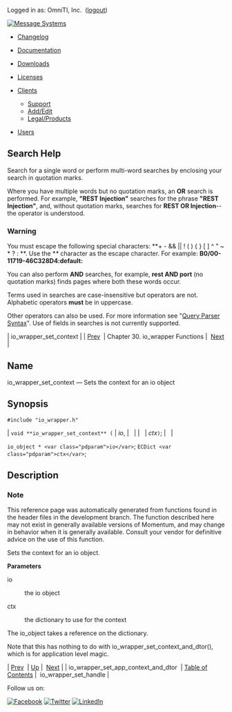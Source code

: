 Logged in as: OmniTI, Inc.  ([logout](https://support.messagesystems.com/logout.php))

[![Message Systems](https://support.messagesystems.com/images/ms-white205.png)](https://support.messagesystems.com/start.php) 

*   [Changelog](https://support.messagesystems.com/start.php?show=changelog)
*   [Documentation](https://support.messagesystems.com/docs/)
*   [Downloads](https://support.messagesystems.com/start.php)

*   [Licenses](https://support.messagesystems.com/license_summary.php)
*   <a href="">Clients</a>
    *   [Support](https://support.messagesystems.com/cs.php)
    *   [Add/Edit](https://support.messagesystems.com/edit_client.php)
    *   [Legal/Products](https://support.messagesystems.com/edit_products.php)
*   [Users](https://support.messagesystems.com/edit_customer.php)

## Search Help

Search for a single word or perform multi-word searches by enclosing your search in quotation marks.

Where you have multiple words but no quotation marks, an **OR** search is performed. For example, **"REST Injection"** searches for the phrase **"REST Injection"**, and, without quotation marks, searches for **REST OR Injection**--the operator is understood.

### Warning

You must escape the following special characters: **+ - && || ! ( ) { } [ ] ^ " ~ * ? : \**. Use the **\** character as the escape character. For example: **B0/00-11719-46C328D4\:default\:**

You can also perform **AND** searches, for example, **rest AND port** (no quotation marks) finds pages where both these words occur.

Terms used in searches are case-insensitive but operators are not. Alphabetic operators **must** be in uppercase.

Other operators can also be used. For more information see "[Query Parser Syntax](https://lucene.apache.org/core/old_versioned_docs/versions/3_0_0/queryparsersyntax.html)". Use of fields in searches is not currently supported.

| io_wrapper_set_context |
| [Prev](apis.io_wrapper_set_app_context_and_dtor.php)  | Chapter 30. io_wrapper Functions |  [Next](apis.io_wrapper_set_handle.php) |

<a name="apis.io_wrapper_set_context"></a>
## Name

io_wrapper_set_context — Sets the context for an io object

## Synopsis

`#include "io_wrapper.h"`

| `void **io_wrapper_set_context** (` | <var class="pdparam">io</var>, |   |
|   | <var class="pdparam">ctx</var>`)`; |   |

`io_object * <var class="pdparam">io</var>`;
`ECDict <var class="pdparam">ctx</var>`;<a name="idp26520064"></a>
## Description

### Note

This reference page was automatically generated from functions found in the header files in the development branch. The function described here may not exist in generally available versions of Momentum, and may change in behavior when it is generally available. Consult your vendor for definitive advice on the use of this function.

Sets the context for an io object.

**Parameters**

<dl class="variablelist">

<dt>io</dt>

<dd>

the io object

</dd>

<dt>ctx</dt>

<dd>

the dictionary to use for the context

</dd>

</dl>

The io_object takes a reference on the dictionary.

Note that this has nothing to do with io_wrapper_set_context_and_dtor(), which is for application level magic.

| [Prev](apis.io_wrapper_set_app_context_and_dtor.php)  | [Up](io_wrapper.php) |  [Next](apis.io_wrapper_set_handle.php) |
| io_wrapper_set_app_context_and_dtor  | [Table of Contents](index.php) |  io_wrapper_set_handle |

Follow us on:

[![Facebook](https://support.messagesystems.com/images/icon-facebook.png)](http://www.facebook.com/messagesystems) [![Twitter](https://support.messagesystems.com/images/icon-twitter.png)](http://twitter.com/#!/MessageSystems) [![LinkedIn](https://support.messagesystems.com/images/icon-linkedin.png)](http://www.linkedin.com/company/message-systems)